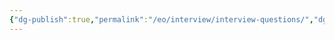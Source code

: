 ```yaml
---
{"dg-publish":true,"permalink":"/eo/interview/interview-questions/","dgPassFrontmatter":true}
---
```


